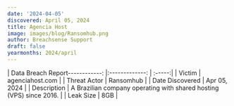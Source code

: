 ```yaml
---
date: '2024-04-05'
discovered: April 05, 2024
title: Agencia Host
image: images/blog/Ransomhub.png
author: Breachsense Support
draft: false
yearmonths: 2024/april
---
```


| Data Breach Report------------:     |:-------------:    | :-----:|
| Victim      | agenciahost.com      | 
| Threat Actor      | Ransomhub      | 
| Date Discovered      | Apr 05, 2024      | 
| Description      | A Brazilian company operating with shared hosting (VPS) since 2016.      | 
| Leak Size      | 8GB      | 

